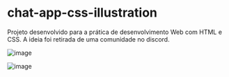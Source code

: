 # chat-app-css-illustration

Projeto desenvolvido para a prática de desenvolvimento Web com HTML e CSS. A ideia foi retirada de uma comunidade no discord.

![image](https://github.com/user-attachments/assets/b8e56531-7f31-48fb-a5dc-ef4955df5be9)


![image](https://github.com/user-attachments/assets/776466fa-668a-4c2d-ba3c-a26b318c23cc)
